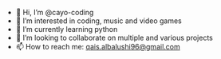 - 👋 Hi, I’m @cayo-coding
- 👀 I’m interested in coding, music and video games
- 🌱 I’m currently learning python
- 💞️ I’m looking to collaborate on multiple and various projects
- 📫 How to reach me: qais.albalushi96@gmail.com
